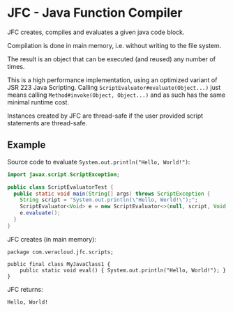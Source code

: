 # JFC - Java Function Compiler
JFC creates, compiles and evaluates a given java code block.

Compilation is done in main memory, i.e. without writing to the file system. 

The result is an object that can be executed (and reused) any number of times.

This is a high performance implementation, using an optimized variant of JSR 223 Java Scripting. Calling `ScriptEvaluator#evaluate(Object...)` just means calling `Method#invoke(Object, Object...)` and as such has the same minimal runtime cost.

Instances created by JFC are thread-safe if the user provided script statements are thread-safe.

## Example
Source code to evaluate `System.out.println("Hello, World!")`:
```java
import javax.script.ScriptException;

public class ScriptEvaluatorTest {
  public static void main(String[] args) throws ScriptException {
    String script = "System.out.println(\"Hello, World!\");";
    ScriptEvaluator<Void> e = new ScriptEvaluator<>(null, script, Void.class, null, null, "");
    e.evaluate();
  }
}
```
JFC creates (in main memory):
```
package com.veracloud.jfc.scripts;

public final class MyJavaClass1 {
	public static void eval() { System.out.println("Hello, World!"); }
}
```
JFC returns:
```
Hello, World!
```
